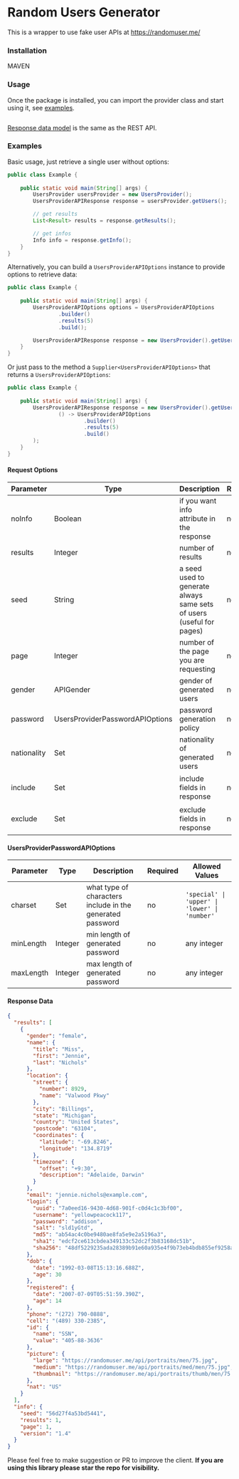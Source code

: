 # Random Users Generator

This is a wrapper to use fake user APIs at https://randomuser.me/

### Installation

MAVEN

### Usage
Once the package is installed, you can import the provider class and start using it, see [examples](#examples).

```java

```

[Response data model](#response-data) is the same as the REST API.

### Examples

Basic usage, just retrieve a single user without options:

```java
public class Example {
    
    public static void main(String[] args) {
        UsersProvider usersProvider = new UsersProvider();
        UsersProviderAPIResponse response = usersProvider.getUsers();

        // get results
        List<Result> results = response.getResults();

        // get infos
        Info info = response.getInfo();
    }
}
```

Alternatively, you can build a `UsersProviderAPIOptions` instance to provide options to retrieve data:

```java
public class Example {
    
    public static void main(String[] args) {
        UsersProviderAPIOptions options = UsersProviderAPIOptions
                .builder()
                .results(5)
                .build();

        UsersProviderAPIResponse response = new UsersProvider().getUsers(options);
    }
}
```

Or just pass to the method a `Supplier<UsersProviderAPIOptions>` that returns a `UsersProviderAPIOptions`:

```java
public class Example {
    
    public static void main(String[] args) {
        UsersProviderAPIResponse response = new UsersProvider().getUsers(
                () -> UsersProviderAPIOptions
                        .builder()
                        .results(5)
                        .build()
        );
    }
}
```

#### Request Options
| Parameter   | Type         | Description                                                          | Required | Allowed Values                                                                                                                                                       |
|-------------|--------------|----------------------------------------------------------------------|----------|----------------------------------------------------------------------------------------------------------------------------------------------------------------------|
| noInfo      | Boolean      | if you want info attribute in the response                           | no       | `true` or `false`                                                                                                                                                        |
| results     | Integer      | number of results                                                    | no       | any integer                                                                                                                                                          |
| seed        | String       | a seed used to generate always same sets of users (useful for pages) | no       | any string                                                                                                                                                           |
| page        | Integer      | number of the page you are requesting                                | no       | any integer                                                                                                                                                          |
| gender      | APIGender       | gender of generated users                                            | no       | `'male' \| 'female'`                                                                                                                                                  |
| password    | UsersProviderPasswordAPIOptions | password generation policy                                           | no       | see [UsersProviderPasswordAPIOptions](#UsersProviderPasswordAPIOptions)                                                                                                                                                  |
| nationality | Set<APINationalities>             | nationality of generated users                                       | no       | `'AU' \| 'BR' \| 'CA' \| 'CH' \| 'DE' \| 'DK' \| 'ES' \| 'FI' \| 'FR' \| 'GB' \| 'IE' \| 'IN' \| 'IR' \| 'MX' \| 'NL' \| 'NO' \| 'NZ' \| 'RS' \| 'TR' \| 'UA' \| 'US'` |
| include     | Set<APIFields> | include fields in response                                           | no       | `'gender' \| 'name' \| 'location' \| 'email' \| 'login' \| 'registered' \| 'dob' \| 'phone' \| 'cell' \| 'id' \| 'picture' \| 'nat'`                                   |
| exclude     | Set<APIFields> | exclude fields in response                                           | no       | `'gender' \| 'name' \| 'location' \| 'email' \| 'login' \| 'registered' \| 'dob' \| 'phone' \| 'cell' \| 'id' \| 'picture' \| 'nat'`                                   |

#### UsersProviderPasswordAPIOptions
| Parameter | Type   | Description                                                | Required | Allowed Values                                |
|-----------|--------|------------------------------------------------------------|----------|-----------------------------------------------|
| charset   | Set<PasswordCharset> | what type of characters include in the generated password  | no       | `'special' \| 'upper' \| 'lower' \| 'number'` |
| minLength | Integer | min length of generated password                           | no       | any integer                                   |
| maxLength | Integer | max length of generated password                           | no       | any integer                                   |

#### Response Data
```json
{
  "results": [
    {
      "gender": "female",
      "name": {
        "title": "Miss",
        "first": "Jennie",
        "last": "Nichols"
      },
      "location": {
        "street": {
          "number": 8929,
          "name": "Valwood Pkwy"
        },
        "city": "Billings",
        "state": "Michigan",
        "country": "United States",
        "postcode": "63104",
        "coordinates": {
          "latitude": "-69.8246",
          "longitude": "134.8719"
        },
        "timezone": {
          "offset": "+9:30",
          "description": "Adelaide, Darwin"
        }
      },
      "email": "jennie.nichols@example.com",
      "login": {
        "uuid": "7a0eed16-9430-4d68-901f-c0d4c1c3bf00",
        "username": "yellowpeacock117",
        "password": "addison",
        "salt": "sld1yGtd",
        "md5": "ab54ac4c0be9480ae8fa5e9e2a5196a3",
        "sha1": "edcf2ce613cbdea349133c52dc2f3b83168dc51b",
        "sha256": "48df5229235ada28389b91e60a935e4f9b73eb4bdb855ef9258a1751f10bdc5d"
      },
      "dob": {
        "date": "1992-03-08T15:13:16.688Z",
        "age": 30
      },
      "registered": {
        "date": "2007-07-09T05:51:59.390Z",
        "age": 14
      },
      "phone": "(272) 790-0888",
      "cell": "(489) 330-2385",
      "id": {
        "name": "SSN",
        "value": "405-88-3636"
      },
      "picture": {
        "large": "https://randomuser.me/api/portraits/men/75.jpg",
        "medium": "https://randomuser.me/api/portraits/med/men/75.jpg",
        "thumbnail": "https://randomuser.me/api/portraits/thumb/men/75.jpg"
      },
      "nat": "US"
    }
  ],
  "info": {
    "seed": "56d27f4a53bd5441",
    "results": 1,
    "page": 1,
    "version": "1.4"
  }
}
```


Please feel free to make suggestion or PR to improve the client. **If you are using this library please star the repo for visibility.** 